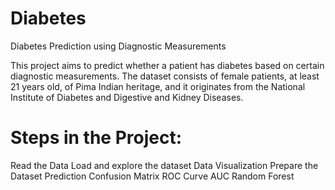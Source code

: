# Diabetes
Diabetes Prediction using Diagnostic Measurements

This project aims to predict whether a patient has diabetes based on certain diagnostic measurements. The dataset consists of female patients, at least 21 years old, of Pima Indian heritage, and it originates from the National Institute of Diabetes and Digestive and Kidney Diseases.

# Steps in the Project: #
Read the Data
Load and explore the dataset
Data Visualization
Prepare the Dataset
Prediction
Confusion Matrix
ROC Curve
AUC
Random Forest

